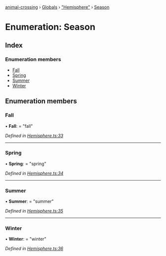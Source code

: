 [animal-crossing](../README.md) › [Globals](../globals.md) › ["Hemisphere"](../modules/_hemisphere_.md) › [Season](_hemisphere_.season.md)

# Enumeration: Season

## Index

### Enumeration members

* [Fall](_hemisphere_.season.md#fall)
* [Spring](_hemisphere_.season.md#spring)
* [Summer](_hemisphere_.season.md#summer)
* [Winter](_hemisphere_.season.md#winter)

## Enumeration members

###  Fall

• **Fall**: = "fall"

*Defined in [Hemisphere.ts:33](https://github.com/Norviah/animal-crossing/blob/4071e19/module/types/Hemisphere.ts#L33)*

___

###  Spring

• **Spring**: = "spring"

*Defined in [Hemisphere.ts:34](https://github.com/Norviah/animal-crossing/blob/4071e19/module/types/Hemisphere.ts#L34)*

___

###  Summer

• **Summer**: = "summer"

*Defined in [Hemisphere.ts:35](https://github.com/Norviah/animal-crossing/blob/4071e19/module/types/Hemisphere.ts#L35)*

___

###  Winter

• **Winter**: = "winter"

*Defined in [Hemisphere.ts:36](https://github.com/Norviah/animal-crossing/blob/4071e19/module/types/Hemisphere.ts#L36)*
